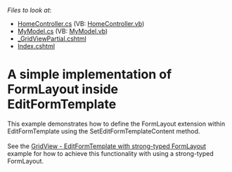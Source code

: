 <!-- default file list -->
*Files to look at*:

* [HomeController.cs](./CS/Q588216/Controllers/HomeController.cs) (VB: [HomeController.vb](./VB/Q588216/Controllers/HomeController.vb))
* [MyModel.cs](./CS/Q588216/Models/MyModel.cs) (VB: [MyModel.vb](./VB/Q588216/Models/MyModel.vb))
* [_GridViewPartial.cshtml](./CS/Q588216/Views/Home/_GridViewPartial.cshtml)
* [Index.cshtml](./CS/Q588216/Views/Home/Index.cshtml)
<!-- default file list end -->
# A simple implementation of FormLayout inside EditFormTemplate


<p>This example demonstrates how to define the FormLayout extension within EditFormTemplate using the SetEditFormTemplateContent method.<br /><br />See the <a href="https://www.devexpress.com/Support/Center/p/T163285">GridView - EditFormTemplate with strong-typed FormLayout</a> example for how to achieve this functionality with using a strong-typed FormLayout.</p>

<br/>


